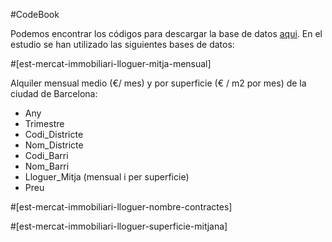 #CodeBook

Podemos encontrar los códigos para descargar la base de datos [aqui](https://opendata-ajuntament.barcelona.cat/en/api-cataleg).
En el estudio se han utilizado las siguientes bases de datos:

#[est-mercat-immobiliari-lloguer-mitja-mensual]

Alquiler mensual medio (€/ mes) y por superficie (€ / m2 por mes) de la ciudad de Barcelona:

 - Any 
 - Trimestre
 - Codi_Districte
 - Nom_Districte
 - Codi_Barri
 - Nom_Barri
 - Lloguer_Mitja (mensual i per superficie)
 - Preu

#[est-mercat-immobiliari-lloguer-nombre-contractes]

#[est-mercat-immobiliari-lloguer-superficie-mitjana]

